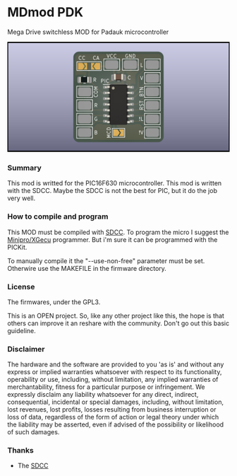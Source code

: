 # MDmod PDK
Mega Drive switchless MOD for Padauk microcontroller

![Board](https://github.com/screwbreaker/MDmod/blob/main/PIC/render/MD_Mod_top.png?raw=true)

### Summary
This mod is writted for the PIC16F630 microcontroller.
This mod is written with the SDCC. Maybe the SDCC is not the best for PIC, but it do the job very well.

### How to compile and program
This MOD must be compiled with [SDCC](http://sdcc.sourceforge.net/).
To program the micro I suggest the [Minipro/XGecu](http://www.xgecu.com/en/) programmer.
But i'm sure it can be programmed with the PICKit.

To manually compile it the "--use-non-free" parameter must be set.
Otherwire use the MAKEFILE in the firmware directory.

### License
The firmwares, under the GPL3.

This is an OPEN project.
So, like any other project like this, the hope is that others can improve it an reshare with the community.
Don't go out this basic guideline.

### Disclaimer
The hardware and the software are provided to you 'as is' and without any express or implied warranties whatsoever with respect to its functionality, operability or use, including, without limitation, any implied warranties of merchantability, fitness for a particular purpose or infringement. We expressly disclaim any liability whatsoever for any direct, indirect, consequential, incidental or special damages, including, without limitation, lost revenues, lost profits, losses resulting from business interruption or loss of data, regardless of the form of action or legal theory under which the liability may be asserted, even if advised of the possibility or likelihood of such damages.

### Thanks
- The [SDCC](http://sdcc.sourceforge.net/)

